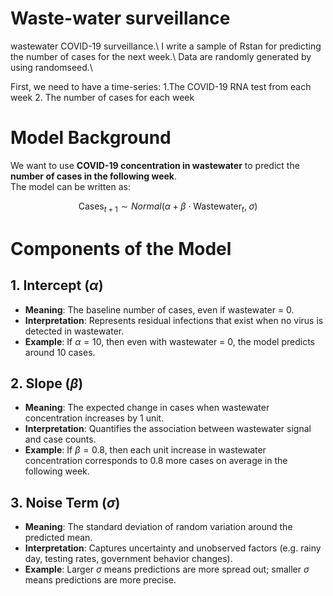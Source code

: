 # Waste-water surveillance 
wastewater COVID-19 surveillance.\\
I write a sample of Rstan for predicting the number of cases for the next week.\\
Data are randomly generated by using randomseed.\\


First, we need to have a time-series:
1.The COVID-19 RNA test from each week
2. The number of cases for each week

# Model Background

We want to use **COVID-19 concentration in wastewater** to predict the **number of cases in the following week**.  
The model can be written as:

$$
\text{Cases}_{t+1} \sim Normal(\alpha + \beta \cdot \text{Wastewater}_t, \; \sigma)
$$



# Components of the Model

## 1. Intercept ($\alpha$)

- **Meaning**: The baseline number of cases, even if wastewater = 0.  
- **Interpretation**: Represents residual infections that exist when no virus is detected in wastewater.  
- **Example**: If $\alpha = 10$, then even with wastewater = 0, the model predicts around 10 cases.  



## 2. Slope ($\beta$)

- **Meaning**: The expected change in cases when wastewater concentration increases by 1 unit.  
- **Interpretation**: Quantifies the association between wastewater signal and case counts.  
- **Example**: If $\beta = 0.8$, then each unit increase in wastewater concentration corresponds to 0.8 more cases on average in the following week.  


## 3. Noise Term ($\sigma$)

- **Meaning**: The standard deviation of random variation around the predicted mean.  
- **Interpretation**: Captures uncertainty and unobserved factors (e.g. rainy day, testing rates, government behavior changes).  
- **Example**: Larger $\sigma$ means predictions are more spread out; smaller $\sigma$ means predictions are more precise.  
